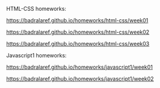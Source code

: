 HTML-CSS homeworks:

https://badralaref.github.io/homeworks/html-css/week01

https://badralaref.github.io/homeworks/html-css/week02

https://badralaref.github.io/homeworks/html-css/week03

Javascript1 homeworks:

https://badralaref.github.io/homeworks/javascript1/week01

https://badralaref.github.io/homeworks/javascript1/week02
